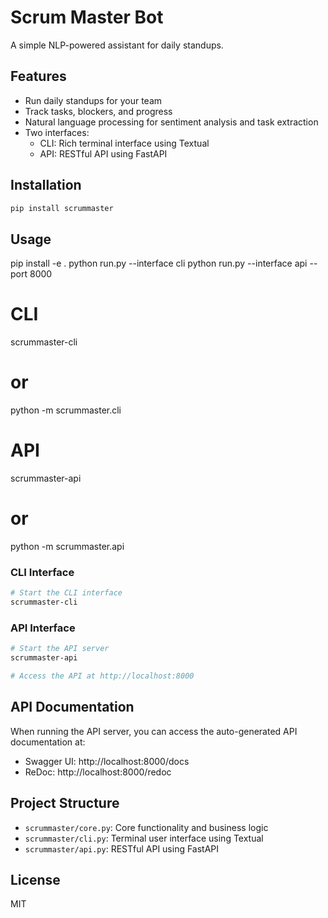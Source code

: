 
# Scrum Master Bot

A simple NLP-powered assistant for daily standups.

## Features

- Run daily standups for your team
- Track tasks, blockers, and progress
- Natural language processing for sentiment analysis and task extraction
- Two interfaces:
  - CLI: Rich terminal interface using Textual
  - API: RESTful API using FastAPI

## Installation

```bash
pip install scrummaster
```

## Usage
pip install -e .
python run.py --interface cli
python run.py --interface api --port 8000

# CLI
scrummaster-cli
# or
python -m scrummaster.cli

# API
scrummaster-api
# or
python -m scrummaster.api

### CLI Interface

```bash
# Start the CLI interface
scrummaster-cli
```

### API Interface

```bash
# Start the API server
scrummaster-api

# Access the API at http://localhost:8000
```

## API Documentation

When running the API server, you can access the auto-generated API documentation at:
- Swagger UI: http://localhost:8000/docs
- ReDoc: http://localhost:8000/redoc

## Project Structure

- `scrummaster/core.py`: Core functionality and business logic
- `scrummaster/cli.py`: Terminal user interface using Textual
- `scrummaster/api.py`: RESTful API using FastAPI

## License

MIT
